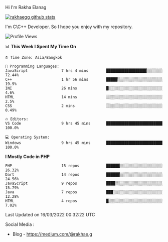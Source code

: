 Hi I'm Rakha Elanag


[![rakhaegg github stats](https://github-readme-stats.vercel.app/api?username=rakhaegg)](https://github.com/rakhaegg/rakhaegg)

I'm C\C++ Developer. So I hope you enjoy with my repository. 



<!--START_SECTION:waka-->
![Profile Views](http://img.shields.io/badge/Profile%20Views-0-blue)

📊 **This Week I Spent My Time On** 

```text
⌚︎ Time Zone: Asia/Bangkok

💬 Programming Languages: 
JavaScript               7 hrs 4 mins        ██████████████████░░░░░░░   72.44% 
C++                      1 hr 56 mins        █████░░░░░░░░░░░░░░░░░░░░   19.9% 
INI                      26 mins             █░░░░░░░░░░░░░░░░░░░░░░░░   4.6% 
HTML                     14 mins             ░░░░░░░░░░░░░░░░░░░░░░░░░   2.5% 
CSS                      2 mins              ░░░░░░░░░░░░░░░░░░░░░░░░░   0.49%

🔥 Editors: 
VS Code                  9 hrs 45 mins       █████████████████████████   100.0%

💻 Operating System: 
Windows                  9 hrs 45 mins       █████████████████████████   100.0%

```

**I Mostly Code in PHP** 

```text
PHP                      15 repos            ██████░░░░░░░░░░░░░░░░░░░   26.32% 
Dart                     14 repos            ██████░░░░░░░░░░░░░░░░░░░   24.56% 
JavaScript               9 repos             ████░░░░░░░░░░░░░░░░░░░░░   15.79% 
Java                     7 repos             ███░░░░░░░░░░░░░░░░░░░░░░   12.28% 
HTML                     4 repos             █░░░░░░░░░░░░░░░░░░░░░░░░   7.02%

```



 Last Updated on 16/03/2022 00:32:22 UTC
<!--END_SECTION:waka-->

Social Media : 
- Blog - https://medium.com/@rakhae.g
